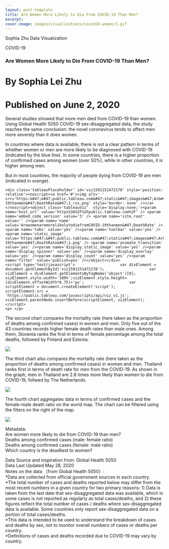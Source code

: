 ```yaml
---
layout: post-template
title: Are Women More Likely to Die From COVID-19 Than Men?
excerpt: 
cover-image: images/visualizations/covid19-women/1.gif
---
```


Sophia Zhu Data Visualization
  
COVID-19
### Are Women More Likely to Die From COVID-19 Than Men?

# By Sophia Lei Zhu
# Published on June 2, 2020

<p></p>

<div>
    <p>Several studies showed that more men died from COVID-19 than women. Using Global Health 5050 COVID-19 sex-disaggregated data, the study reaches the same conclusion: the novel coronavirus tends to affect men more severely than it does women. </p>
    <p>In countries where data is available, there is not a clear pattern in terms of whether women or men are more likely to be diagnosed with COVID-19 (indicated by the blue line). In some countries, there is a higher proportion of confirmed cases among women (over 50%), while in other countries, it is higher among men. </p>
    <p>But in most countries, the majority of people dying from COVID-19 are men (indicated in orange).</p>

    <div class='tableauPlaceholder' id='viz1591151472178' style='position: relative'><noscript><a href='#'><img alt=' ' src='https:&#47;&#47;public.tableau.com&#47;static&#47;images&#47;Ar&#47;ArewomenaremorelikelytodiefromCOVID-19thanmen&#47;DeathRate&#47;1_rss.png' style='border: none' /></a></noscript><object class='tableauViz'  style='display:none;'><param name='host_url' value='https%3A%2F%2Fpublic.tableau.com%2F' /> <param name='embed_code_version' value='3' /> <param name='site_root' value='' /><param name='name' value='ArewomenaremorelikelytodiefromCOVID-19thanmen&#47;DeathRate' /><param name='tabs' value='yes' /><param name='toolbar' value='yes' /><param name='static_image' value='https:&#47;&#47;public.tableau.com&#47;static&#47;images&#47;Ar&#47;ArewomenaremorelikelytodiefromCOVID-19thanmen&#47;DeathRate&#47;1.png' /> <param name='animate_transition' value='yes' /><param name='display_static_image' value='yes' /><param name='display_spinner' value='yes' /><param name='display_overlay' value='yes' /><param name='display_count' value='yes' /><param name='filter' value='publish=yes' /></object></div>                <script type='text/javascript'>                    var divElement = document.getElementById('viz1591151472178');                    var vizElement = divElement.getElementsByTagName('object')[0];                    vizElement.style.width='100%';vizElement.style.height=(divElement.offsetWidth*0.75)+'px';                    var scriptElement = document.createElement('script');                    scriptElement.src = 'https://public.tableau.com/javascripts/api/viz_v1.js';                    vizElement.parentNode.insertBefore(scriptElement, vizElement);                </script>
    <p> </p>
 </div>   



<div>
    <p>The second chart compares the mortality rate (here taken as the proportion of deaths among confirmed cases) in women and men. Only five out of the 43 countries records higher female death rates than male ones. Among them, Slovenia ranks the first in terms of female percentage among the total deaths, followed by Finland and Estonia. </p>
    <div class='tableauPlaceholder' id='viz1591151030921' style='position: relative'><noscript><a href='#'><img alt=' ' src='https:&#47;&#47;public.tableau.com&#47;static&#47;images&#47;Ar&#47;ArewomenaremorelikelytodiefromCOVID-19thanmen&#47;Sheet3&#47;1_rss.png' style='border: none' /></a></noscript><object class='tableauViz'  style='display:none;'><param name='host_url' value='https%3A%2F%2Fpublic.tableau.com%2F' /> <param name='embed_code_version' value='3' /> <param name='site_root' value='' /><param name='name' value='ArewomenaremorelikelytodiefromCOVID-19thanmen&#47;Sheet3' /><param name='tabs' value='yes' /><param name='toolbar' value='yes' /><param name='static_image' value='https:&#47;&#47;public.tableau.com&#47;static&#47;images&#47;Ar&#47;ArewomenaremorelikelytodiefromCOVID-19thanmen&#47;Sheet3&#47;1.png' /> <param name='animate_transition' value='yes' /><param name='display_static_image' value='yes' /><param name='display_spinner' value='yes' /><param name='display_overlay' value='yes' /><param name='display_count' value='yes' /><param name='filter' value='publish=yes' /></object></div>                <script type='text/javascript'>                    var divElement = document.getElementById('viz1591151030921');                    var vizElement = divElement.getElementsByTagName('object')[0];                    vizElement.style.width='100%';vizElement.style.height=(divElement.offsetWidth*0.75)+'px';                    var scriptElement = document.createElement('script');                    scriptElement.src = 'https://public.tableau.com/javascripts/api/viz_v1.js';                    vizElement.parentNode.insertBefore(scriptElement, vizElement);                </script>
    <p></p>
</div>

<div> 
    <p>The third chart also compares the mortality rate (here taken as the proportion of deaths among confirmed cases) in women and men. Thailand ranks first in terms of death rate for men from the COVID-19. As shown in the graph, men in Thailand are 2.8 times more likely than women to die from COVID-19, follwed by The Netherlands.</p>
    <div class='tableauPlaceholder' id='viz1591151056063' style='position: relative'><noscript><a href='#'><img alt=' ' src='https:&#47;&#47;public.tableau.com&#47;static&#47;images&#47;Ar&#47;ArewomenaremorelikelytodiefromCOVID-19thanmen&#47;Sheet2&#47;1_rss.png' style='border: none' /></a></noscript><object class='tableauViz'  style='display:none;'><param name='host_url' value='https%3A%2F%2Fpublic.tableau.com%2F' /> <param name='embed_code_version' value='3' /> <param name='site_root' value='' /><param name='name' value='ArewomenaremorelikelytodiefromCOVID-19thanmen&#47;Sheet2' /><param name='tabs' value='yes' /><param name='toolbar' value='yes' /><param name='static_image' value='https:&#47;&#47;public.tableau.com&#47;static&#47;images&#47;Ar&#47;ArewomenaremorelikelytodiefromCOVID-19thanmen&#47;Sheet2&#47;1.png' /> <param name='animate_transition' value='yes' /><param name='display_static_image' value='yes' /><param name='display_spinner' value='yes' /><param name='display_overlay' value='yes' /><param name='display_count' value='yes' /><param name='filter' value='publish=yes' /></object></div>                <script type='text/javascript'>                    var divElement = document.getElementById('viz1591151056063');                    var vizElement = divElement.getElementsByTagName('object')[0];                    vizElement.style.width='100%';vizElement.style.height=(divElement.offsetWidth*0.75)+'px';                    var scriptElement = document.createElement('script');                    scriptElement.src = 'https://public.tableau.com/javascripts/api/viz_v1.js';                    vizElement.parentNode.insertBefore(scriptElement, vizElement);                </script>
    <p> </p>
</div>

<div>
    <p>The fourth chart aggregates data in terms of confirmed cases and the female-male death ratio on the world map. The chart can be filtered using the filters on the right of the map.</p>
    <div class='tableauPlaceholder' id='viz1591150986570' style='position: relative'><noscript><a href='#'><img alt=' ' src='https:&#47;&#47;public.tableau.com&#47;static&#47;images&#47;74&#47;74YZNWF4J&#47;1_rss.png' style='border: none' /></a></noscript><object class='tableauViz'  style='display:none;'><param name='host_url' value='https%3A%2F%2Fpublic.tableau.com%2F' /> <param name='embed_code_version' value='3' /> <param name='path' value='shared&#47;74YZNWF4J' /> <param name='toolbar' value='yes' /><param name='static_image' value='https:&#47;&#47;public.tableau.com&#47;static&#47;images&#47;74&#47;74YZNWF4J&#47;1.png' /> <param name='animate_transition' value='yes' /><param name='display_static_image' value='yes' /><param name='display_spinner' value='yes' /><param name='display_overlay' value='yes' /><param name='display_count' value='yes' /><param name='filter' value='publish=yes' /></object></div>                <script type='text/javascript'>                    var divElement = document.getElementById('viz1591150986570');                    var vizElement = divElement.getElementsByTagName('object')[0];                    vizElement.style.width='100%';vizElement.style.height=(divElement.offsetWidth*0.75)+'px';                    var scriptElement = document.createElement('script');                    scriptElement.src = 'https://public.tableau.com/javascripts/api/viz_v1.js';                    vizElement.parentNode.insertBefore(scriptElement, vizElement);                </script>
    <p></p>
</div>


Metadata:  
  Are women more likely to die from COVID-19 than men?  
  Deaths among confirmed cases (male: female ratio)  
  Deaths among confirmed cases (female: male ratio)  
  Which country is the deadliest to women?

Data Source and inspiration from: Global Health 5050  
Data Last Updated May 28, 2020  
Notes on the data （from Global Health 5050）:  
*Data are collected from official government sources in each country.  
*The total number of cases and deaths reported below may differ from the most recent numbers in a given country for two primary reasons: 1) Data is taken from the last date that sex-disaggregated data was available, which in some cases is not reported as regularly as total cases/deaths, and 2) these figures reflect the total number of cases / deaths where sex-disaggregated data is available. Some countries only report sex-disaggregated data on a portion of total cases/deaths.  
*This data is intended to be used to understand the breakdown of cases and deaths by sex, not to monitor overall numbers of cases or deaths per country.  
*Definitions of cases and deaths recorded due to COVID-19 may vary by country.

